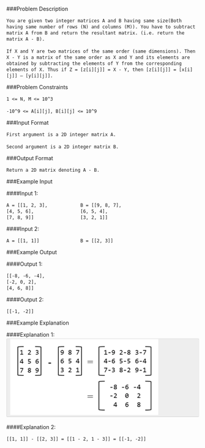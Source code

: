 ###Problem Description
```
You are given two integer matrices A and B having same size(Both having same number of rows (N) and columns (M)). You have to subtract matrix A from B and return the resultant matrix. (i.e. return the matrix A - B).

If X and Y are two matrices of the same order (same dimensions). Then X - Y is a matrix of the same order as X and Y and its elements are obtained by subtracting the elements of Y from the corresponding elements of X. Thus if Z = [z[i][j]] = X - Y, then [z[i][j]] = [x[i][j]] – [y[i][j]].
```


###Problem Constraints

```
1 <= N, M <= 10^3

-10^9 <= A[i][j], B[i][j] <= 10^9
```


###Input Format

```
First argument is a 2D integer matrix A.

Second argument is a 2D integer matrix B.
```


###Output Format

```
Return a 2D matrix denoting A - B.
```


###Example Input

####Input 1:

```
A = [[1, 2, 3],            B = [[9, 8, 7],
[4, 5, 6],                 [6, 5, 4],
[7, 8, 9]]                 [3, 2, 1]]
```
####Input 2:

```
A = [[1, 1]]               B = [[2, 3]]
```

###Example Output

####Output 1:

```
[[-8, -6, -4],
[-2, 0, 2],
[4, 6, 8]]
```
####Output 2:

```
[[-1, -2]]
```


###Example Explanation

####Explanation 1:
![](Explanation-1.png)

####Explanation 2:

```
[[1, 1]] - [[2, 3]] = [[1 - 2, 1 - 3]] = [[-1, -2]]
```